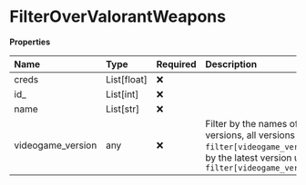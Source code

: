 # FilterOverValorantWeapons

**Properties**

| Name              | Type        | Required | Description                                                                                                                                                      |
| :---------------- | :---------- | :------- | :--------------------------------------------------------------------------------------------------------------------------------------------------------------- |
| creds             | List[float] | ❌       |                                                                                                                                                                  |
| id\_              | List[int]   | ❌       |                                                                                                                                                                  |
| name              | List[str]   | ❌       |                                                                                                                                                                  |
| videogame_version | any         | ❌       | Filter by the names of videogame versions, all versions using `filter[videogame_version]=all`, or by the latest version using `filter[videogame_version]=latest` |
